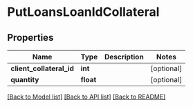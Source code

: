 # PutLoansLoanIdCollateral

## Properties
Name | Type | Description | Notes
------------ | ------------- | ------------- | -------------
**client_collateral_id** | **int** |  | [optional] 
**quantity** | **float** |  | [optional] 

[[Back to Model list]](../README.md#documentation-for-models) [[Back to API list]](../README.md#documentation-for-api-endpoints) [[Back to README]](../README.md)


